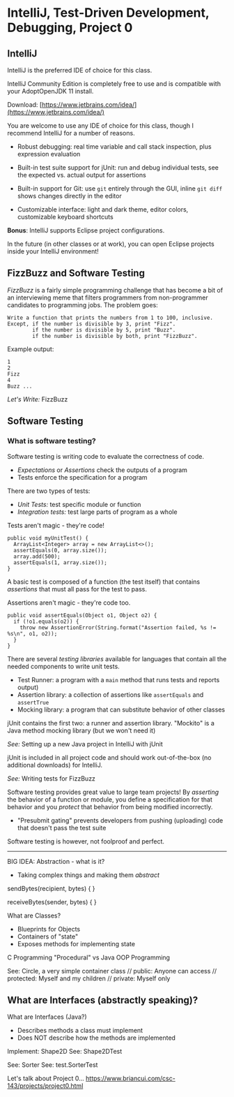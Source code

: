 # IntelliJ, Test-Driven Development, Debugging, Project 0

## IntelliJ

IntelliJ is the preferred IDE of choice for this class.

IntelliJ Community Edition is completely free to use
and is compatible with your AdoptOpenJDK 11 install.

Download: [https://www.jetbrains.com/idea/](https://www.jetbrains.com/idea/)

You are welcome to use any IDE of choice for this class,
though I recommend IntelliJ for a number of reasons.

 - Robust debugging: real time variable and call stack inspection,
   plus expression evaluation

 - Built-in test suite support for jUnit: run and debug individual tests,
   see the expected vs. actual output for assertions
 
 - Built-in support for Git: use `git` entirely through the GUI,
   inline `git diff` shows changes directly in the editor

 - Customizable interface: light and dark theme, editor colors,
   customizable keyboard shortcuts

**Bonus**: IntelliJ supports Eclipse project configurations.

In the future (in other classes or at work),
you can open Eclipse projects inside your IntelliJ environment! 

## FizzBuzz and Software Testing

*FizzBuzz* is a fairly simple programming challenge that has become
a bit of an interviewing meme that filters programmers from non-programmer
candidates to programming jobs. The problem goes:

```
Write a function that prints the numbers from 1 to 100, inclusive.
Except, if the number is divisible by 3, print "Fizz".
        if the number is divisible by 5, print "Buzz".
        if the number is divisible by both, print "FizzBuzz".
```

Example output:
```
1
2
Fizz
4
Buzz ...
```

*Let's Write:* FizzBuzz

## Software Testing

### What is software testing?

Software testing is writing code to evaluate the correctness of code.

 - *Expectations* or *Assertions* check the outputs of a program
 - Tests enforce the specification for a program

There are two types of tests:

 - *Unit Tests:* test specific module or function
 - *Integration tests:* test large parts of program as a whole

Tests aren't magic - they're code!

```
public void myUnitTest() {
  ArrayList<Integer> array = new ArrayList<>();
  assertEquals(0, array.size());
  array.add(500);
  assertEquals(1, array.size());
}
```

A basic test is composed of a function (the test itself)
that contains *assertions* that must all pass for the test to pass.

Assertions aren't magic - they're code too.

```
public void assertEquals(Object o1, Object o2) {
  if (!o1.equals(o2)) {
    throw new AssertionError(String.format("Assertion failed, %s != %s\n", o1, o2));
  }
}
```

There are several *testing libraries* available for languages that
contain all the needed components to write unit tests.

 - Test Runner: a program with a `main` method that runs tests and reports output)
 - Assertion library: a collection of assertions like `assertEquals` and `assertTrue`
 - Mocking library: a program that can substitute behavior of other classes

jUnit contains the first two: a runner and assertion library.
"Mockito" is a Java method mocking library (but we won't need it)

*See:* Setting up a new Java project in IntelliJ with jUnit

jUnit is included in all project code and should work out-of-the-box
(no additional downloads) for IntelliJ.

*See:* Writing tests for FizzBuzz
 
Software testing provides great value to large team projects!
By *asserting* the behavior of a function or module,
you define a specification for that behavior and
you *protect* that behavior from being modified incorrectly.

 - "Presubmit gating" prevents developers from pushing (uploading) code
   that doesn't pass the test suite

Software testing is however, not foolproof and perfect.

*****************************************

BIG IDEA: Abstraction - what is it?
 - Taking complex things and making them *abstract*

sendBytes(recipient, bytes) {
}

receiveBytes(sender, bytes) {
}

What are Classes?
 - Blueprints for Objects
 - Containers of "state"
 - Exposes methods for implementing state

C Programming "Procedural" vs Java OOP Programming


See: Circle, a very simple container class
    // public: Anyone can access
    // protected: Myself and my children
    // private: Myself only

What are Interfaces (abstractly speaking)?
 -

What are Interfaces (Java?)
 - Describes methods a class must implement
 - Does NOT describe how the methods are implemented

Implement: Shape2D
See: Shape2DTest


See: Sorter
See: test.SorterTest


Let's talk about Project 0...
https://www.briancui.com/csc-143/projects/project0.html

